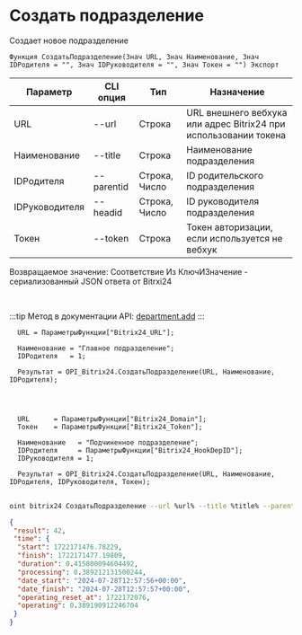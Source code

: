 ﻿---
sidebar_position: 1
---

# Создать подразделение
 Создает новое подразделение



`Функция СоздатьПодразделение(Знач URL, Знач Наименование, Знач IDРодителя = "", Знач IDРуководителя = "", Знач Токен = "") Экспорт`

  | Параметр | CLI опция | Тип | Назначение |
  |-|-|-|-|
  | URL | --url | Строка | URL внешнего вебхука или адрес Bitrix24 при использовании токена |
  | Наименование | --title | Строка | Наименование подразделения |
  | IDРодителя | --parentid | Строка, Число | ID родительского подразделения |
  | IDРуководителя | --headid | Строка, Число | ID руководителя подразделения |
  | Токен | --token | Строка | Токен авторизации, если используется не вебхук |

  
  Возвращаемое значение:   Соответствие Из КлючИЗначение - сериализованный JSON ответа от Bitrxi24

<br/>

:::tip
Метод в документации API: [department.add](https://dev.1c-bitrix.ru/rest_help/departments/department_add.php)
:::
<br/>


```bsl title="Пример кода"
  URL = ПараметрыФункции["Bitrix24_URL"];
  
  Наименование = "Главное подразделение";
  IDРодителя   = 1;
  
  Результат = OPI_Bitrix24.СоздатьПодразделение(URL, Наименование, IDРодителя);
  
  
  
  
  URL      = ПараметрыФункции["Bitrix24_Domain"];
  Токен    = ПараметрыФункции["Bitrix24_Token"];
  
  Наименование   = "Подчиненное подразделение";
  IDРодителя     = ПараметрыФункции["Bitrix24_HookDepID"];
  IDРуководителя = 1;
  
  Результат = OPI_Bitrix24.СоздатьПодразделение(URL, Наименование, IDРодителя, IDРуководителя, Токен);
```
	


```sh title="Пример команды CLI"
    
oint bitrix24 СоздатьПодразделение --url %url% --title %title% --parentid %parentid% --headid %headid% --token %token%

```

```json title="Результат"
{
 "result": 42,
 "time": {
  "start": 1722171476.78229,
  "finish": 1722171477.19809,
  "duration": 0.415800094604492,
  "processing": 0.389212131500244,
  "date_start": "2024-07-28T12:57:56+00:00",
  "date_finish": "2024-07-28T12:57:57+00:00",
  "operating_reset_at": 1722172076,
  "operating": 0.389190912246704
 }
}
```

